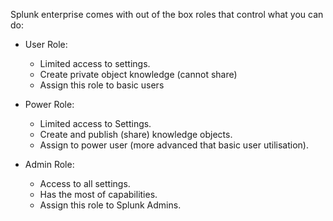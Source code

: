 Splunk enterprise comes with out of the box roles that control what you can do:

- User Role:
  - Limited access to settings.
  - Create private object knowledge (cannot share)
  - Assign this role to basic users
 
- Power Role:
  - Limited access to Settings.
  - Create and publish (share) knowledge objects.
  - Assign to power user (more advanced that basic user utilisation).

- Admin Role:
  - Access to all settings.
  - Has the most of capabilities.
  - Assign this role to Splunk Admins.
